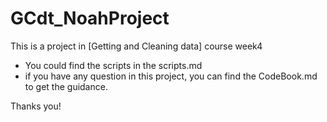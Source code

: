 # GCdt_NoahProject
This is a project in [Getting and Cleaning data] course week4

* You could find the scripts in the scripts.md
* if you have any question in this project, you can find the CodeBook.md to get the guidance.

Thanks you!

